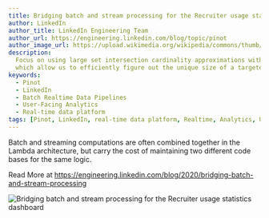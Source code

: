 ```yaml
---
title: Bridging batch and stream processing for the Recruiter usage statistics dashboard
author: LinkedIn
author_title: LinkedIn Engineering Team
author_url: https://engineering.linkedin.com/blog/topic/pinot
author_image_url: https://upload.wikimedia.org/wikipedia/commons/thumb/e/e9/Linkedin_icon.svg/512px-Linkedin_icon.svg.png
description:
  Focus on using large set intersection cardinality approximations with Apache Pinot and Theta Sketches,
  which allow us to efficiently figure out the unique size of a targeted audience when factoring in multiple criteria of an advertising campaign.
keywords:
  - Pinot
  - LinkedIn
  - Batch Realtime Data Pipelines
  - User-Facing Analytics
  - Real-time data platform
tags: [Pinot, LinkedIn, real-time data platform, Realtime, Analytics, User-Facing Analytics]
---
```


Batch and streaming computations are often combined together in the Lambda architecture,
but carry the cost of maintaining two different code bases for the same logic.

Read More at https://engineering.linkedin.com/blog/2020/bridging-batch-and-stream-processing

![Bridging batch and stream processing for the Recruiter usage statistics dashboard](https://content.linkedin.com/content/dam/engineering/site-assets/images/blog/posts/2020/07/bridging-1.png)

